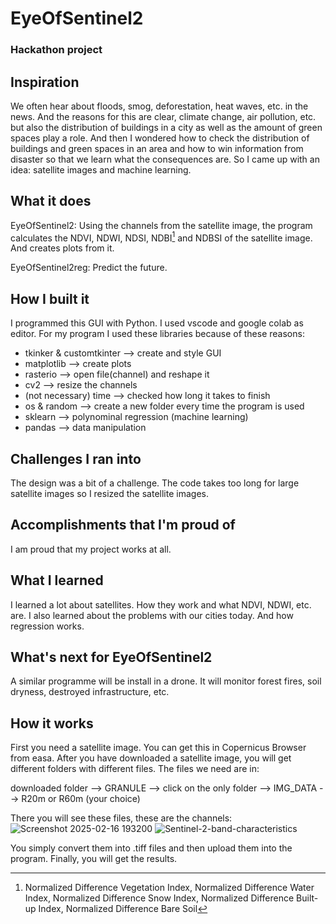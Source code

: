 # EyeOfSentinel2
### Hackathon project

## Inspiration

We often hear about floods, smog, deforestation, heat waves, etc. in the news.
And the reasons for this are clear, climate change, air pollution, etc. but also the distribution of buildings in a city as well as the amount of green spaces play a role.
And then I wondered how to check the distribution of buildings and green spaces in an area and how to win information from disaster so that we learn what the consequences are. So I came up with an idea: satellite images and machine learning.

## What it does
EyeOfSentinel2:
Using the channels from the satellite image, the program calculates the NDVI, NDWI, NDSI, NDBI[^1] and NDBSI of the satellite image. And creates plots from it.

EyeOfSentinel2reg:
Predict the future.

[^1]: Normalized Difference Vegetation Index, Normalized Difference Water Index, Normalized Difference Snow Index, Normalized Difference Built-up Index, Normalized Difference Bare Soil

## How I built it

I programmed this GUI with Python. 
I used vscode and google colab as editor.
For my program I used these libraries because of these reasons:
* tkinker & customtkinter --> create and style GUI
* matplotlib --> create plots
* rasterio --> open file(channel) and reshape it
* cv2 --> resize the channels 
* (not necessary) time --> checked how long it takes to finish 
* os & random --> create a new folder every time the program is used
* sklearn --> polynominal regression (machine learning)
* pandas --> data manipulation


## Challenges I ran into
The design was a bit of a challenge. 
The code takes too long for large satellite images so I resized the satellite images.

## Accomplishments that I'm proud of
I am proud that my project works at all.

## What I learned
I learned a lot about satellites. How they work and what NDVI, NDWI, etc. are. I also learned about the problems with our cities today. And how regression works.

## What's next for EyeOfSentinel2
A similar programme will be install in a drone. It will monitor forest fires, soil dryness, destroyed infrastructure, etc.

## How it works
First you need a satellite image. You can get this in Copernicus Browser from easa. After you have downloaded a satellite image, you will get different folders with different files. The files we need are in:

downloaded folder --> GRANULE --> click on the only folder --> IMG_DATA --> R20m or R60m (your choice)

There you will see these files, these are the channels:
![Screenshot 2025-02-16 193200](https://github.com/user-attachments/assets/77f84fb1-3948-41be-803b-c0c43ea5c1a5)
![Sentinel-2-band-characteristics](https://github.com/user-attachments/assets/bb92bb69-508d-443d-8d96-790d9ec40d02)

You simply convert them into .tiff files and then upload them into the program. Finally, you will get the results.
